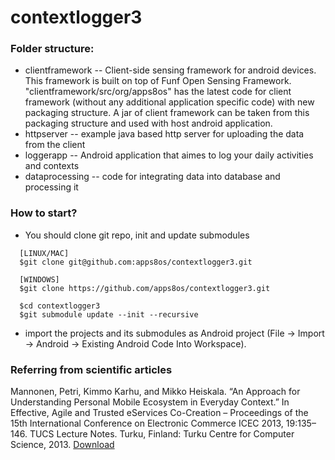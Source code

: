 contextlogger3
==============

### Folder structure:
* clientframework -- Client-side sensing framework for android devices. This framework is built on top of Funf Open Sensing Framework.
"clientframework/src/org/apps8os" has the latest code for client framework (without any additional application specific code) with new packaging structure. A jar of client framework can be taken from this packaging structure and used with host android application.
* httpserver -- example java based http server for uploading the data from the client
* loggerapp -- Android application that aimes to log your daily activities and contexts
* dataprocessing -- code for integrating data into database and processing it

### How to start?
* You should clone git repo, init and update submodules

```
  [LINUX/MAC]
  $git clone git@github.com:apps8os/contextlogger3.git
  
  [WINDOWS]
  $git clone https://github.com/apps8os/contextlogger3.git
  
  $cd contextlogger3
  $git submodule update --init --recursive
```
* import the projects and its submodules as Android project (File -> Import -> Android -> Existing Android Code Into Workspace).

### Referring from scientific articles

Mannonen, Petri, Kimmo Karhu, and Mikko Heiskala. “An Approach for Understanding Personal Mobile Ecosystem in Everyday Context.” In Effective, Agile and Trusted eServices Co-Creation – Proceedings of the 15th International Conference on Electronic Commerce ICEC 2013, 19:135–146. TUCS Lecture Notes. Turku, Finland: Turku Centre for Computer Science, 2013. [Download](http://www.doria.fi/bitstream/handle/10024/91642/LN19.digi.pdf)
